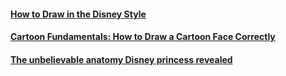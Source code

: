 
#### [How to Draw in the Disney Style](https://www.wikihow.com/Draw-in-the-Disney-Style)

#### [Cartoon Fundamentals: How to Draw a Cartoon Face Correctly](https://design.tutsplus.com/articles/cartoon-fundamentals-how-to-draw-a-cartoon-face-correctly--vector-15792)

#### [The unbelievable anatomy Disney princess revealed](http://www.dailymail.co.uk/femail/article-2335545/The-unbelievable-anatomy-Disney-princess-revealed.html)
